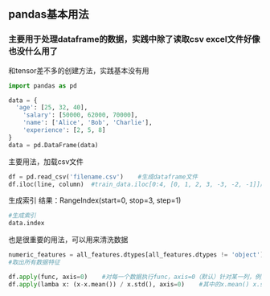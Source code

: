 ## pandas基本用法

### 主要用于处理dataframe的数据，实践中除了读取csv excel文件好像也没什么用了

和tensor差不多的创建方法，实践基本没有用

```python
import pandas as pd

data = {
  'age': [25, 32, 40],
    'salary': [50000, 62000, 70000],
    'name': ['Alice', 'Bob', 'Charlie'],
    'experience': [2, 5, 8]
}
data = pd.DataFrame(data)
```

主要用法，加载csv文件

```python
df = pd.read_csv('filename.csv')    #生成dataframe文件
df.iloc(line, column)  #train_data.iloc[0:4, [0, 1, 2, 3, -3, -2, -1]]展示0~4行，左数0~3列，右数0~2列
```

生成索引		结果：RangeIndex(start=0, stop=3, step=1)

```python
#生成索引
data.index 
```

也是很重要的用法，可以用来清洗数据

```python
numeric_features = all_features.dtypes[all_features.dtypes != 'object']
#取出所有数据特征

df.apply(func, axis=0)    #对每一个数据执行func，axis=0（默认）针对某一列，例如：
df.apply(lamba x: (x-x.mean()) / x.std(), axis=0)    #其中的x.mean() x.std()都是针对某一列来讲的
```

